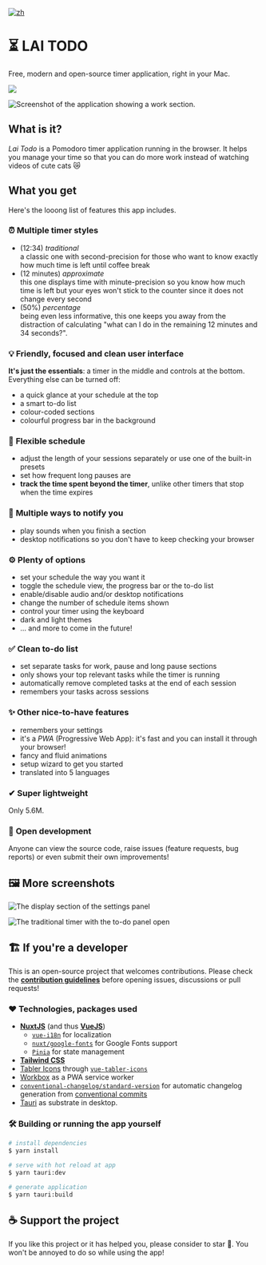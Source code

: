 [![zh](https://img.shields.io/badge/lang-zh-red.svg)](./README.md)

# ⏳ LAI TODO

Free, modern and open-source timer application, right in your Mac.

[![](https://img.shields.io/badge/Link-Click%20Me%20Download-brightgreen)](https://github.com/Penggeor/lai-todo/releases/download/1.0.0/LAI.TODO_0.1.0_aarch64.dmg)

![Screenshot of the application showing a work section.](./public/assets/img/ProductImg_Default.png)

## What is it?

_Lai Todo_ is a Pomodoro timer application running in the browser. It helps you manage your time so that you can do more work instead of watching videos of cute cats 😿

## What you get

Here's the looong list of features this app includes.

### ⏰ **Multiple timer styles**

- (12:34) _traditional_ <br> a classic one with second-precision for those who want to know exactly how much time is left until coffee break
- (12 minutes) _approximate_ <br> this one displays time with minute-precision so you know how much time is left but your eyes won't stick to the counter since it does not change every second
- (50%) _percentage_ <br> being even less informative, this one keeps you away from the distraction of calculating "what can I do in the remaining 12 minutes and 34 seconds?".

### 💡 **Friendly, focused and clean user interface**

**It's just the essentials**: a timer in the middle and controls at the bottom. Everything else can be turned off:

- a quick glance at your schedule at the top
- a smart to-do list
- colour-coded sections
- colourful progress bar in the background

### 📑 **Flexible schedule**

- adjust the length of your sessions separately or use one of the built-in presets
- set how frequent long pauses are
- **track the time spent beyond the timer**, unlike other timers that stop when the time expires

### 🎵 **Multiple ways to notify you**

- play sounds when you finish a section
- desktop notifications so you don't have to keep checking your browser

### ⚙ **Plenty of options**

- set your schedule the way you want it
- toggle the schedule view, the progress bar or the to-do list
- enable/disable audio and/or desktop notifications
- change the number of schedule items shown
- control your timer using the keyboard
- dark and light themes
- ... and more to come in the future!

### ✅ **Clean to-do list**

- set separate tasks for work, pause and long pause sections
- only shows your top relevant tasks while the timer is running
- automatically remove completed tasks at the end of each session
- remembers your tasks across sessions

### ✨ **Other nice-to-have features**

- remembers your settings
- it's a _PWA_ (Progressive Web App): it's fast and you can install it through your browser!
- fancy and fluid animations
- setup wizard to get you started
- translated into 5 languages

### ✔ **Super lightweight**

Only 5.6M.

### 👋 **Open development**

Anyone can view the source code, raise issues (feature requests, bug reports) or even submit their own improvements!

## 🖼 More screenshots

![The display section of the settings panel](./public/assets/img/ProductImg_Settings.png)

![The traditional timer with the to-do panel open](./public/assets/img/ProductImg_TodoOpen.png)

## 🏗 If you're a developer

This is an open-source project that welcomes contributions. Please check the [**contribution guidelines**](./CONTRIBUTING.md) before opening issues, discussions or pull requests!

### ❤ Technologies, packages used

- [**NuxtJS**](https://nuxtjs.org/) (and thus [**VueJS**](https://vuejs.org/))
  - [`vue-i18n`](https://kazupon.github.io/vue-i18n/) for localization
  - [`nuxt/google-fonts`](https://github.com/nuxt-community/google-fonts-module) for Google Fonts support
  - [`Pinia`](https://pinia.vuejs.org/) for state management
- [**Tailwind CSS**](https://tailwindcss.com/)
- [Tabler Icons](https://tabler-icons.io/) through [`vue-tabler-icons`](https://github.com/alex-oleshkevich/vue-tabler-icons)
- [Workbox](https://github.com/GoogleChrome/workbox) as a PWA service worker
- [`conventional-changelog/standard-version`](https://github.com/conventional-changelog/standard-version) for automatic changelog generation from [conventional commits](https://www.conventionalcommits.org/en/v1.0.0/)
- [Tauri](https://tauri.app/) as substrate in desktop.

### 🛠 Building or running the app yourself

```bash
# install dependencies
$ yarn install

# serve with hot reload at app
$ yarn tauri:dev

# generate application
$ yarn tauri:build
```

## ☕ Support the project

If you like this project or it has helped you, please consider to star 🌟. You won't be annoyed to do so while using the app!
